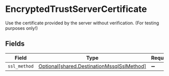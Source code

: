 # EncryptedTrustServerCertificate

Use the certificate provided by the server without verification. (For testing purposes only!)


## Fields

| Field                                                                                          | Type                                                                                           | Required                                                                                       | Description                                                                                    |
| ---------------------------------------------------------------------------------------------- | ---------------------------------------------------------------------------------------------- | ---------------------------------------------------------------------------------------------- | ---------------------------------------------------------------------------------------------- |
| `ssl_method`                                                                                   | [Optional[shared.DestinationMssqlSslMethod]](../../models/shared/destinationmssqlsslmethod.md) | :heavy_minus_sign:                                                                             | N/A                                                                                            |